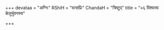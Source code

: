 +++
devataa = "अग्निः"
RShiH = "वत्सप्रिः"
ChandaH = "त्रिष्टुप्"
title = "०६ विश्वस्य केतुर्भुवनस्य"

+++
